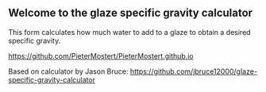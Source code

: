 ## Welcome to the glaze specific gravity calculator

This form calculates how much water to add to a glaze to obtain a desired specific gravity.

https://github.com/PieterMostert/PieterMostert.github.io

Based on calculator by Jason Bruce: https://github.com/jbruce12000/glaze-specific-gravity-calculator
